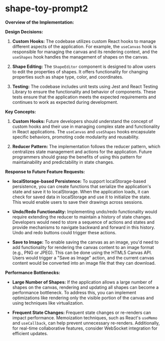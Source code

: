 # shape-toy-prompt2

**Overview of the Implementation:**

**Design Decisions:**

1. **Custom Hooks:** The codebase utilizes custom React hooks to manage different aspects of the application. For example, the `useCanvas` hook is responsible for managing the canvas and its rendering context, and the `useShapes` hook handles the management of shapes on the canvas.

2. **Shape Editing:** The `ShapeEditor` component is designed to allow users to edit the properties of shapes. It offers functionality for changing properties such as shape type, color, and coordinates.

3. **Testing:** The codebase includes unit tests using Jest and React Testing Library to ensure the functionality and behavior of components. These tests ensure that the application meets the expected requirements and continues to work as expected during development.

**Key Concepts:**

1. **Custom Hooks:** Future developers should understand the concept of custom hooks and their use in managing complex state and functionality in React applications. The `useCanvas` and `useShapes` hooks encapsulate specific behaviors, promoting code modularity and reusability.

2. **Reducer Pattern:** The implementation follows the reducer pattern, which centralizes state management and actions for the application. Future programmers should grasp the benefits of using this pattern for maintainability and predictability in state changes.

**Response to Future Feature Requests:**

- **localStorage-based Persistence:** To support localStorage-based persistence, you can create functions that serialize the application's state and save it to localStorage. When the application loads, it can check for saved data in localStorage and use it to initialize the state. This would enable users to save their drawings across sessions.

- **Undo/Redo Functionality:** Implementing undo/redo functionality would require extending the reducer to maintain a history of state changes. Developers would need to store a sequence of actions and states and provide mechanisms to navigate backward and forward in this history. Undo and redo buttons could trigger these actions.

- **Save to Image:** To enable saving the canvas as an image, you'd need to add functionality for rendering the canvas content to an image format (e.g., PNG or JPEG). This can be done using the HTML5 Canvas API. Users would trigger a "Save as Image" action, and the current canvas content would be converted into an image file that they can download.

**Performance Bottlenecks:**

- **Large Number of Shapes:** If the application allows a large number of shapes on the canvas, rendering and updating all shapes can become a performance bottleneck. To address this, you can implement optimizations like rendering only the visible portion of the canvas and using techniques like virtualization.

- **Frequent State Changes:** Frequent state changes or re-renders can impact performance. Memoization techniques, such as React's `useMemo` and `useCallback`, can help prevent unnecessary re-renders. Additionally, for real-time collaborative features, consider WebSocket integration for efficient updates.
